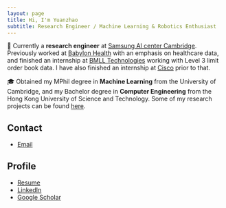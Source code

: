 ```yaml
---
layout: page
title: Hi, I'm Yuanzhao
subtitle: Research Engineer / Machine Learning & Robotics Enthusiast
---
```


💼 Currently a **research engineer** at [Samsung AI center Cambridge](https://research.samsung.com/aicenter_cambridge). Previously worked at [Babylon Health](https://www.babylonhealth.com/) with an emphasis on healthcare data, and finished an internship at [BMLL Technologies](https://bmlltech.com/) working with Level 3 limit order book data. I have also finished an internship at [Cisco](https://www.cisco.com/) prior to that.

🎓 Obtained my MPhil degree in **Machine Learning** from the University of Cambridge, and my Bachelor degree in **Computer Engineering** from the Hong Kong University of Science and Technology. Some of my research projects can be found [here](research).

## Contact
* [Email](mailto:nhayst@gmail.com)


## Profile
* [Resume](resources/resume_yuanzhao_zhang_2022.pdf)
* [LinkedIn](https://www.linkedin.com/in/yuanzhao-zhang-3b36b089/)
* [Google Scholar](https://scholar.google.com/citations?user=1KqATioAAAAJ&hl=en)

